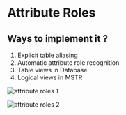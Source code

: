 # Attribute Roles

## Ways to implement it ?

1. Explicit table aliasing 
2. Automatic attribute role recognition
3. Table views in Database
4. Logical views in MSTR

![attribute roles 1](https://user-images.githubusercontent.com/45288730/65828068-da378c00-e2a7-11e9-8a24-97f72216c966.png)


![attribute roles 2](https://user-images.githubusercontent.com/45288730/65828069-da378c00-e2a7-11e9-8095-573ca6dad06f.JPG)